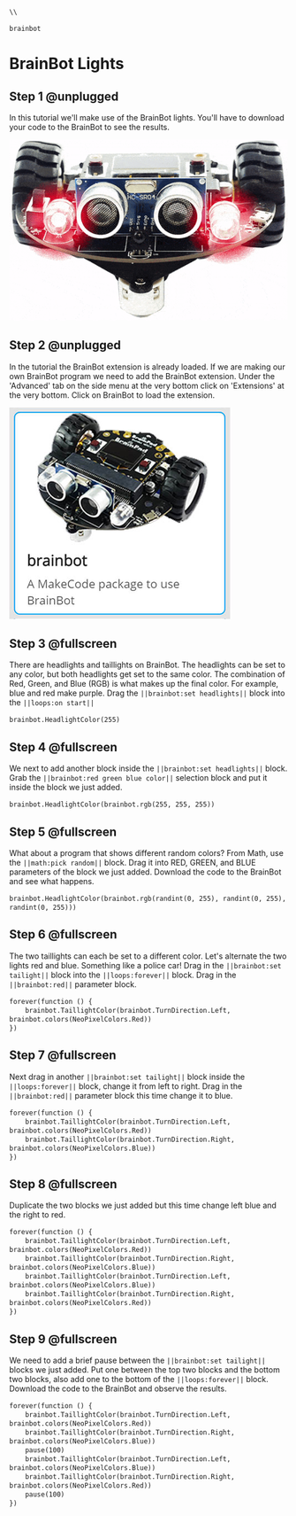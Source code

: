```template
\\
```
```package
brainbot
```
# BrainBot Lights

## Step 1 @unplugged

In this tutorial we'll make use of the BrainBot lights. You'll have to download your code to the BrainBot to see the results.  

![BrainPad buzzer image](../static/images/headlights.gif)

## Step 2 @unplugged

In the tutorial the BrainBot extension is already loaded. If we are making our own BrainBot program we need to add the BrainBot extension. Under the 'Advanced' tab on the side menu at the very bottom click on 'Extensions' at the very bottom. Click on BrainBot to load the extension. 

![BrainPad buzzer image](../static/images/brainbot.jpg)

## Step 3 @fullscreen

There are headlights and taillights on BrainBot. The headlights can be set to any color, but both headlights get set to the
same color. The combination of Red, Green, and Blue (RGB) is what makes up the final color. For example, blue
and red make purple. Drag the ``||brainbot:set headlights||`` block into the ``||loops:on start||``

```blocks
brainbot.HeadlightColor(255)
```

## Step 4 @fullscreen

We next to add another block inside the ``||brainbot:set headlights||`` block. Grab the ``||brainbot:red green blue color||`` selection block and put it inside the block we just added. 

```blocks
brainbot.HeadlightColor(brainbot.rgb(255, 255, 255))
```

## Step 5 @fullscreen
What about a program that shows different random colors? From Math, use the ``||math:pick random||`` block. Drag it into RED, GREEN, and BLUE parameters of the block we just added. Download the code to the BrainBot and see what happens.

```blocks
brainbot.HeadlightColor(brainbot.rgb(randint(0, 255), randint(0, 255), randint(0, 255)))
```


## Step 6 @fullscreen
The two taillights can each be set to a different color. Let's alternate the two lights red and blue. Something like a police car! Drag  in the ``||brainbot:set tailight||`` block into the ``||loops:forever||`` block. Drag in the ``||brainbot:red||`` parameter block. 

```blocks
forever(function () {
    brainbot.TaillightColor(brainbot.TurnDirection.Left, brainbot.colors(NeoPixelColors.Red))
})
```

## Step 7 @fullscreen
Next drag in another ``||brainbot:set tailight||`` block inside the ``||loops:forever||`` block, change it from left to right. Drag in the ``||brainbot:red||`` parameter block this time change it to blue. 

```blocks
forever(function () {
    brainbot.TaillightColor(brainbot.TurnDirection.Left, brainbot.colors(NeoPixelColors.Red))
    brainbot.TaillightColor(brainbot.TurnDirection.Right, brainbot.colors(NeoPixelColors.Blue))
})
```

## Step 8 @fullscreen
Duplicate the two blocks we just added but this time change left blue and the right to red. 

```blocks
forever(function () {
    brainbot.TaillightColor(brainbot.TurnDirection.Left, brainbot.colors(NeoPixelColors.Red))
    brainbot.TaillightColor(brainbot.TurnDirection.Right, brainbot.colors(NeoPixelColors.Blue))
    brainbot.TaillightColor(brainbot.TurnDirection.Left, brainbot.colors(NeoPixelColors.Blue))
    brainbot.TaillightColor(brainbot.TurnDirection.Right, brainbot.colors(NeoPixelColors.Red))
})
```


## Step 9 @fullscreen
We need to add a brief pause between the ``||brainbot:set tailight||`` blocks we just added. Put one between the top two blocks and the bottom two blocks, also add one to the bottom of the ``||loops:forever||`` block. Download the code to the BrainBot and observe the results.

```blocks
forever(function () {
    brainbot.TaillightColor(brainbot.TurnDirection.Left, brainbot.colors(NeoPixelColors.Red))
    brainbot.TaillightColor(brainbot.TurnDirection.Right, brainbot.colors(NeoPixelColors.Blue))
    pause(100)
    brainbot.TaillightColor(brainbot.TurnDirection.Left, brainbot.colors(NeoPixelColors.Blue))
    brainbot.TaillightColor(brainbot.TurnDirection.Right, brainbot.colors(NeoPixelColors.Red))
    pause(100)
})
```
